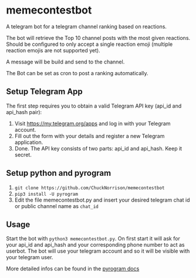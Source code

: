 # memecontestbot
A telegram bot for a telegram channel ranking based on reactions. 

The bot will retrieve the Top 10 channel posts with the most given reactions. Should be configured to only accept a single reaction emoji (multiple reaction emojis are not supported yet).

A message will be build and send to the channel.

The Bot can be set as cron to post a ranking automatically.

## Setup Telegram App
The first step requires you to obtain a valid Telegram API key (api_id and api_hash pair):

1. Visit https://my.telegram.org/apps and log in with your Telegram account.
2. Fill out the form with your details and register a new Telegram application.
3. Done. The API key consists of two parts: api_id and api_hash. Keep it secret.

## Setup python and pyrogram
1. `git clone https://github.com/ChuckNorrison/memecontestbot`
2. `pip3 install -U pyrogram`
3. Edit the file memecontestbot.py and insert your desired telegram chat id or public channel name as `chat_id`

## Usage
Start the bot with `python3 memecontestbot.py`. On first start it will ask for your api_id and api_hash and your corresponding phone number to act as userbot. The bot will use your telegram account and so it will be visible with your telegram user.

More detailed infos can be found in the [pyrogram docs](https://docs.pyrogram.org/start/setup)
